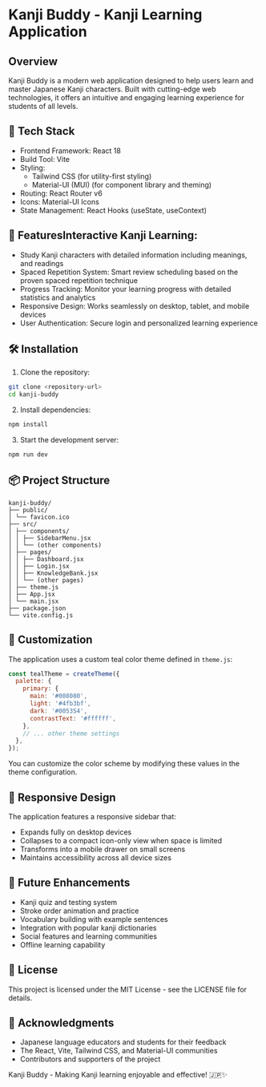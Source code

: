 # Kanji Buddy - Kanji Learning Application

## Overview

Kanji Buddy is a modern web application designed to help users learn and master Japanese Kanji characters. Built with cutting-edge web technologies, it offers an intuitive and engaging learning experience for students of all levels.

## 🚀 Tech Stack

- Frontend Framework: React 18
- Build Tool: Vite
- Styling:
  - Tailwind CSS (for utility-first styling)
  - Material-UI (MUI) (for component library and theming)
- Routing: React Router v6
- Icons: Material-UI Icons
- State Management: React Hooks (useState, useContext)

## 🚀 FeaturesInteractive Kanji Learning:

- Study Kanji characters with detailed information including meanings, and readings
- Spaced Repetition System: Smart review scheduling based on the proven spaced repetition technique
- Progress Tracking: Monitor your learning progress with detailed statistics and analytics
- Responsive Design: Works seamlessly on desktop, tablet, and mobile devices
- User Authentication: Secure login and personalized learning experience

## 🛠️ Installation

1. Clone the repository:

```bash
git clone <repository-url>
cd kanji-buddy
```

2. Install dependencies:

```bash
npm install
```

3. Start the development server:

```bash
npm run dev
```

## 📦 Project Structure

```text
kanji-buddy/
├── public/
│ └── favicon.ico
├── src/
│ ├── components/
│ │ ├── SidebarMenu.jsx
│ │ └── (other components)
│ ├── pages/
│ │ ├── Dashboard.jsx
│ │ ├── Login.jsx
│ │ ├── KnowledgeBank.jsx
│ │ └── (other pages)
│ ├── theme.js
│ ├── App.jsx
│ └── main.jsx
├── package.json
└── vite.config.js
```

## 🎨 Customization

The application uses a custom teal color theme defined in `theme.js`:

```js
const tealTheme = createTheme({
  palette: {
    primary: {
      main: '#008080',
      light: '#4fb3bf',
      dark: '#005354',
      contrastText: '#ffffff',
    },
    // ... other theme settings
  },
});
```

You can customize the color scheme by modifying these values in the theme configuration.

## 📱 Responsive Design

The application features a responsive sidebar that:

- Expands fully on desktop devices
- Collapses to a compact icon-only view when space is limited
- Transforms into a mobile drawer on small screens
- Maintains accessibility across all device sizes

## 🔮 Future Enhancements

- Kanji quiz and testing system
- Stroke order animation and practice
- Vocabulary building with example sentences
- Integration with popular kanji dictionaries
- Social features and learning communities
- Offline learning capability

## 📄 License

This project is licensed under the MIT License - see the LICENSE file for details.

## 🙏 Acknowledgments

- Japanese language educators and students for their feedback
- The React, Vite, Tailwind CSS, and Material-UI communities
- Contributors and supporters of the project

Kanji Buddy - Making Kanji learning enjoyable and effective! 🇯🇵✨

